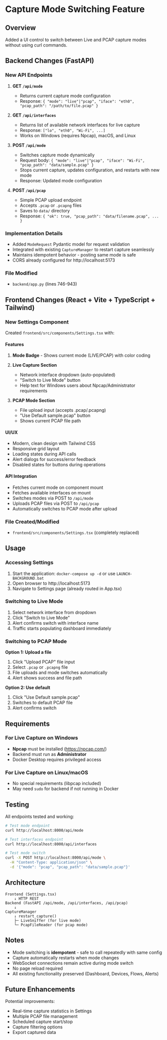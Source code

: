 # Capture Mode Switching Feature

## Overview
Added a UI control to switch between Live and PCAP capture modes without using curl commands.

## Backend Changes (FastAPI)

### New API Endpoints

1. **GET `/api/mode`**
   - Returns current capture mode configuration
   - Response: `{ "mode": "live"|"pcap", "iface": "eth0", "pcap_path": "/path/to/file.pcap" }`

2. **GET `/api/interfaces`**
   - Returns list of available network interfaces for live capture
   - Response: `["lo", "eth0", "Wi-Fi", ...]`
   - Works on Windows (requires Npcap), macOS, and Linux

3. **POST `/api/mode`**
   - Switches capture mode dynamically
   - Request body: `{ "mode": "live"|"pcap", "iface": "Wi-Fi", "pcap_path": "data/sample.pcap" }`
   - Stops current capture, updates configuration, and restarts with new mode
   - Response: Updated mode configuration

4. **POST `/api/pcap`**
   - Simple PCAP upload endpoint
   - Accepts `.pcap` or `.pcapng` files
   - Saves to `data/` directory
   - Response: `{ "ok": true, "pcap_path": "data/filename.pcap", ... }`

### Implementation Details

- Added `ModeRequest` Pydantic model for request validation
- Integrated with existing `CaptureManager` to restart capture seamlessly
- Maintains idempotent behavior - posting same mode is safe
- CORS already configured for http://localhost:5173

### File Modified
- `backend/app.py` (lines 746-943)

## Frontend Changes (React + Vite + TypeScript + Tailwind)

### New Settings Component

Created `frontend/src/components/Settings.tsx` with:

#### Features
1. **Mode Badge** - Shows current mode (LIVE/PCAP) with color coding
2. **Live Capture Section**
   - Network interface dropdown (auto-populated)
   - "Switch to Live Mode" button
   - Help text for Windows users about Npcap/Administrator requirements

3. **PCAP Mode Section**
   - File upload input (accepts .pcap/.pcapng)
   - "Use Default sample.pcap" button
   - Shows current PCAP file path

#### UI/UX
- Modern, clean design with Tailwind CSS
- Responsive grid layout
- Loading states during API calls
- Alert dialogs for success/error feedback
- Disabled states for buttons during operations

#### API Integration
- Fetches current mode on component mount
- Fetches available interfaces on mount
- Switches modes via POST to `/api/mode`
- Uploads PCAP files via POST to `/api/pcap`
- Automatically switches to PCAP mode after upload

### File Created/Modified
- `frontend/src/components/Settings.tsx` (completely replaced)

## Usage

### Accessing Settings
1. Start the application: `docker-compose up -d` or use `LAUNCH-BACKGROUND.bat`
2. Open browser to http://localhost:5173
3. Navigate to Settings page (already routed in App.tsx)

### Switching to Live Mode
1. Select network interface from dropdown
2. Click "Switch to Live Mode"
3. Alert confirms switch with interface name
4. Traffic starts populating dashboard immediately

### Switching to PCAP Mode
**Option 1: Upload a file**
1. Click "Upload PCAP" file input
2. Select `.pcap` or `.pcapng` file
3. File uploads and mode switches automatically
4. Alert shows success and file path

**Option 2: Use default**
1. Click "Use Default sample.pcap"
2. Switches to default PCAP file
3. Alert confirms switch

## Requirements

### For Live Capture on Windows
- **Npcap** must be installed (https://npcap.com/)
- Backend must run as **Administrator**
- Docker Desktop requires privileged access

### For Live Capture on Linux/macOS
- No special requirements (libpcap included)
- May need `sudo` for backend if not running in Docker

## Testing

All endpoints tested and working:
```bash
# Test mode endpoint
curl http://localhost:8000/api/mode

# Test interfaces endpoint
curl http://localhost:8000/api/interfaces

# Test mode switch
curl -X POST http://localhost:8000/api/mode \
  -H "Content-Type: application/json" \
  -d '{"mode": "pcap", "pcap_path": "data/sample.pcap"}'
```

## Architecture

```
Frontend (Settings.tsx)
    ↓ HTTP REST
Backend (FastAPI /api/mode, /api/interfaces, /api/pcap)
    ↓
CaptureManager
    ↓ restart_capture()
    ├─ LiveSniffer (for live mode)
    └─ PcapFileReader (for pcap mode)
```

## Notes

- Mode switching is **idempotent** - safe to call repeatedly with same config
- Capture automatically restarts when mode changes
- WebSocket connections remain active during mode switch
- No page reload required
- All existing functionality preserved (Dashboard, Devices, Flows, Alerts)

## Future Enhancements

Potential improvements:
- Real-time capture statistics in Settings
- Multiple PCAP file management
- Scheduled capture start/stop
- Capture filtering options
- Export captured data

